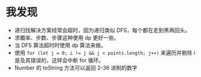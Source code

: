 # 我发现

* 递归找解决方案经常会超时，因为递归类似 DFS，每个都在走到黑再回头。
* 求概率、步数、步骤这种使用 dp 更好一些。
* 当 DFS 算法超时时使用 dp 算法来做。
* 使用 `for (let j = 0; i != j && j < points.length; j++)` 来遍历并剔除 i 是及其错误的，这样会中断 for 循环。
* Number 的 toString 方法可以返回 2-36 进制的数字